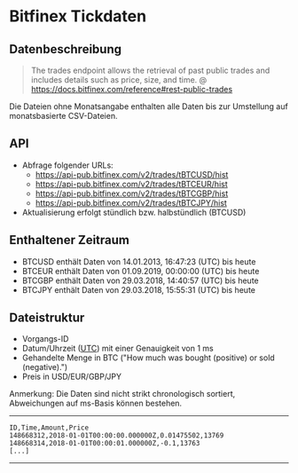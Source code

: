 # Bitfinex Tickdaten

## Datenbeschreibung

> The trades endpoint allows the retrieval of past public trades and includes
> details such as price, size, and time.
>@ https://docs.bitfinex.com/reference#rest-public-trades

Die Dateien ohne Monatsangabe enthalten alle Daten bis zur Umstellung auf monatsbasierte CSV-Dateien.

## API

- Abfrage folgender URLs:
    - https://api-pub.bitfinex.com/v2/trades/tBTCUSD/hist
    - https://api-pub.bitfinex.com/v2/trades/tBTCEUR/hist
    - https://api-pub.bitfinex.com/v2/trades/tBTCGBP/hist
    - https://api-pub.bitfinex.com/v2/trades/tBTCJPY/hist
- Aktualisierung erfolgt stündlich bzw. halbstündlich (BTCUSD)

## Enthaltener Zeitraum

- BTCUSD enthält Daten von 14.01.2013, 16:47:23 (UTC) bis heute
- BTCEUR enthält Daten von 01.09.2019, 00:00:00 (UTC) bis heute
- BTCGBP enthält Daten von 29.03.2018, 14:40:57 (UTC) bis heute
- BTCJPY enthält Daten von 29.03.2018, 15:55:31 (UTC) bis heute


## Dateistruktur
- Vorgangs-ID
- Datum/Uhrzeit ([UTC](https://de.wikipedia.org/wiki/Koordinierte_Weltzeit)) mit einer Genauigkeit von 1 ms
- Gehandelte Menge in BTC ("How much was bought (positive) or sold (negative).")
- Preis in USD/EUR/GBP/JPY

Anmerkung: Die Daten sind nicht strikt chronologisch sortiert, Abweichungen auf ms-Basis können bestehen.

---
    ID,Time,Amount,Price
    148668312,2018-01-01T00:00:00.000000Z,0.01475502,13769
    148668314,2018-01-01T00:00:01.000000Z,-0.1,13763
    [...]
---
